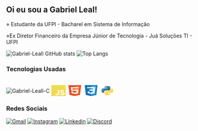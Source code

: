 
## Oi eu sou a Gabriel Leal!
⋄ Estudante da UFPI - Bacharel em Sistema de Informação

⋄Ex Diretor Financeiro da Empresa Júnior de Tecnologia - Juá Soluções TI - UFPI

![Gabriel-Leall GitHub stats](https://github-readme-stats.vercel.app/api?username=Gabriel-Leall&theme=midnight-purple&show_icons=true)
![Top Langs](https://github-readme-stats.vercel.app/api/top-langs/?username=Gabriel-Leall&layout=compact&theme=midnight-purple)


### Tecnologias Usadas
<div style="display: inline_block"><br>
  <img align="center" alt="Gabriel-Leall-C" height="32" width="40" src="https://cdn.jsdelivr.net/gh/devicons/devicon@latest/icons/c/c-original.svg" />
  <img align="center" alt="Gabriel-Leall-Js" height="30" width="40" src="https://raw.githubusercontent.com/devicons/devicon/master/icons/javascript/javascript-plain.svg">
  <img align="center" alt="Gabriel-Leall-HTML" height="30" width="40" src="https://raw.githubusercontent.com/devicons/devicon/master/icons/html5/html5-original.svg">
  <img align="center" alt="Gabriel-Leall-CSS" height="30" width="40" src="https://raw.githubusercontent.com/devicons/devicon/master/icons/css3/css3-original.svg">
  <img align="center" alt="Gabriel-Leall-Python" height="30" width="40" src="https://raw.githubusercontent.com/devicons/devicon/master/icons/python/python-original.svg">
</div>

### Redes Sociais
[![Gmail](https://img.shields.io/badge/Gmail-D14836?style=for-the-badge&logo=gmail&logoColor=white)](gabrielleal7153@gmail.com)
[![Instagram](https://img.shields.io/badge/Instagram-E4405F?style=for-the-badge&logo=instagram&logoColor=white)](https://www.instagram.com/gabriel_llim)
[![Linkedin](https://img.shields.io/badge/LinkedIn-0077B5?style=for-the-badge&logo=linkedin&logoColor=white)](https://www.linkedin.com/in/gabriel-llim)
[![Discord](https://img.shields.io/badge/Discord-7289DA?style=for-the-badge&logo=discord&logoColor=white)](https://discord.com/invite/5QczB8Kr)
